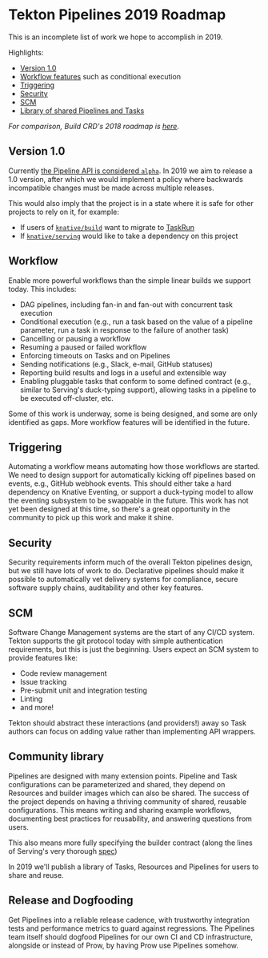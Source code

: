 # Tekton Pipelines 2019 Roadmap

This is an incomplete list of work we hope to accomplish in 2019.

Highlights:

- [Version 1.0](#version-10)
- [Workflow features](#workflow) such as conditional execution
- [Triggering](#triggering)
- [Security](#security)
- [SCM](#scm)
- [Library of shared Pipelines and Tasks](#community-library)

_For comparison, Build CRD's 2018 roadmap is
[here](https://github.com/knative/build/blob/master/roadmap-2018.md)._

## Version 1.0

Currently [the Pipeline API is considered `alpha`](api_compatibility_policy.md).
In 2019 we aim to release a 1.0 version, after which we would implement a policy
where backwards incompatible changes must be made across multiple releases.

This would also imply that the project is in a state where it is safe for other
projects to rely on it, for example:

- If users of [`knative/build`](https://github.com/knative/build) want to
  migrate to [TaskRun](docs/taskruns.md)
- If [`knative/serving`](https://github.com/knative/serving) would like to take
  a dependency on this project

## Workflow

Enable more powerful workflows than the simple linear builds we support today.
This includes:

- DAG pipelines, including fan-in and fan-out with concurrent task execution
- Conditional execution (e.g., run a task based on the value of a pipeline
  parameter, run a task in response to the failure of another task)
- Cancelling or pausing a workflow
- Resuming a paused or failed workflow
- Enforcing timeouts on Tasks and on Pipelines
- Sending notifications (e.g., Slack, e-mail, GitHub statuses)
- Reporting build results and logs in a useful and extensible way
- Enabling pluggable tasks that conform to some defined contract (e.g., similar
  to Serving's duck-typing support), allowing tasks in a pipeline to be executed
  off-cluster, etc.

Some of this work is underway, some is being designed, and some are only
identified as gaps. More workflow features will be identified in the future.

## Triggering

Automating a workflow means automating how those workflows are started. We need
to design support for automatically kicking off pipelines based on events, e.g.,
GitHub webhook events. This should either take a hard dependency on Knative
Eventing, or support a duck-typing model to allow the eventing subsystem to be
swappable in the future. This work has not yet been designed at this time, so
there's a great opportunity in the community to pick up this work and make it
shine.

## Security

Security requirements inform much of the overall Tekton pipelines design, but we
still have lots of work to do. Declarative pipelines should make it possible to
automatically vet delivery systems for compliance, secure software supply
chains, auditability and other key features.

## SCM

Software Change Management systems are the start of any CI/CD system. Tekton
supports the git protocol today with simple authentication requirements, but
this is just the beginning. Users expect an SCM system to provide features like:

- Code review management
- Issue tracking
- Pre-submit unit and integration testing
- Linting
- and more!

Tekton should abstract these interactions (and providers!) away so Task authors
can focus on adding value rather than implementing API wrappers.

## Community library

Pipelines are designed with many extension points. Pipeline and Task
configurations can be parameterized and shared, they depend on Resources and
builder images which can also be shared. The success of the project depends on
having a thriving community of shared, reusable configurations. This means
writing and sharing example workflows, documenting best practices for
reusability, and answering questions from users.

This also means more fully specifying the builder contract (along the lines of
Serving's very thorough
[spec](https://github.com/knative/serving/blob/master/docs/spec/spec.md))

In 2019 we'll publish a library of Tasks, Resources and Pipelines for users to
share and reuse.

## Release and Dogfooding

Get Pipelines into a reliable release cadence, with trustworthy integration
tests and performance metrics to guard against regressions. The Pipelines team
itself should dogfood Pipelines for our own CI and CD infrastructure, alongside
or instead of Prow, by having Prow use Pipelines somehow.
